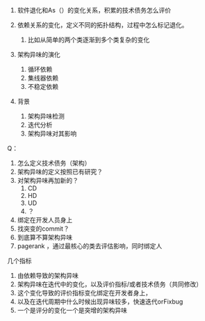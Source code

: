 1. 软件退化和As（）的变化关系，积累的技术债务怎么评价
2. 依赖关系的变化，定义不同的拓扑结构，过程中怎么标记退化。
	1. 比如从简单的两个类逐渐到多个类复杂的变化

1. 架构异味的演化
	1. 循环依赖
	2. 集线器依赖
	3. 不稳定依赖
2. 背景
	1. 架构异味检测
	2. 迭代分析
	3. 架构异味对其影响

Q：
1. 怎么定义技术债务（架构）
2. 架构异味的定义按照已有研究？
3. 对架构异味再加新的？
	1. CD
	2. HD
	3. UD
	4. ？
4. 绑定在开发人员身上
5. 找突变的commit？
6. 到底算不算架构异味
7. pagerank ，通过最核心的类去评估影响，同时绑定人


几个指标
1. 由依赖导致的架构异味
2. 架构异味在迭代中的变化，以及评价指标/或者技术债务（共同修改）
3. 这个变化导致的评价指标变化绑定在开发者身上，
4. 以及在迭代周期中什么时候出现异味较多，快速迭代orFixbug
5. 一个是评分的变化一个是突增的架构异味